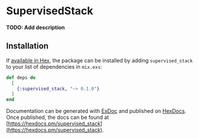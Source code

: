 # SupervisedStack

**TODO: Add description**

## Installation

If [available in Hex](https://hex.pm/docs/publish), the package can be installed
by adding `supervised_stack` to your list of dependencies in `mix.exs`:

```elixir
def deps do
  [
    {:supervised_stack, "~> 0.1.0"}
  ]
end
```

Documentation can be generated with [ExDoc](https://github.com/elixir-lang/ex_doc)
and published on [HexDocs](https://hexdocs.pm). Once published, the docs can
be found at [https://hexdocs.pm/supervised_stack](https://hexdocs.pm/supervised_stack).

